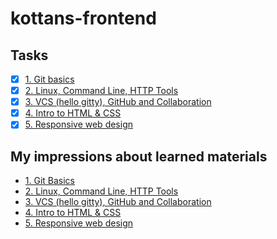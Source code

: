 # kottans-frontend
## Tasks
- [x] [1. Git basics](task-git-github-inro/)
- [x] [2. Linux, Command Line, HTTP Tools](task-linux-cli/)
- [x] [3. VCS (hello gitty), GitHub and Collaboration](task-git-collaboration/)
- [x] [4. Intro to HTML & CSS](task-html-css-intro/)
- [x] [5. Responsive web design](task-responsive-web-design/)

## My impressions about learned materials
- [1. Git Basics](task-git-github-inro/impressions.md)
- [2. Linux, Command Line, HTTP Tools](task-linux-cli/impressions.md)
- [3. VCS (hello gitty), GitHub and Collaboration](task-git-collaboration/impressions.md)
- [4. Intro to HTML & CSS](task-html-css-intro/impressions.md)
- [5. Responsive web design](task-responsive-web-design/impressions.md)
